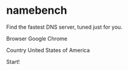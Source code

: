 namebench
=========

Find the fastest DNS server, tuned just for you.

Browser Google Chrome

Country United States of America

Start!
